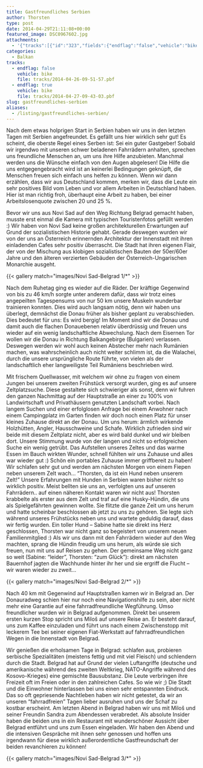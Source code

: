 ```yaml
---
title: Gastfreundliches Serbien
author: Thorsten
type: post
date: 2014-04-29T21:11:08+00:00
featured_image: DSC0967602.jpg
attachments:
  - '{"tracks":[{"id":"323","fields":{"endflag":"false","vehicle":"bike"}},{"id":"324","fields":{"endflag":"true","vehicle":"bike"}}]}'
categories:
  - Balkan
tracks:
  - endflag: false
    vehicle: bike
    file: tracks/2014-04-26-09-51-57.pbf
  - endflag: true
    vehicle: bike
    file: tracks/2014-04-27-09-43-03.pbf
slug: gastfreundliches-serbien
aliases:
  - /listing/gastfreundliches-serbien/
---
```

Nach dem etwas holprigen Start in Serbien haben wir uns in den letzten Tagen mit Serbien angefreundet. Es gefällt uns hier wirklich sehr gut! Es scheint, die oberste Regel eines Serben ist: Sei ein guter Gastgeber! Sobald wir irgendwo mit unseren schwer beladenen Fahrrädern anhalten, sprechen uns freundliche Menschen an, um uns ihre Hilfe anzubieten. Manchmal werden uns die Wünsche einfach von den Augen abgelesen! Die Hilfe die uns entgegengebracht wird ist an keinerlei Bedingungen geknüpft, die Menschen freuen sich einfach uns helfen zu können. Wenn wir dann erzählen, dass wir aus Deutschland kommen, merken wir, dass die Leute ein sehr positives Bild vom Leben und vor allem Arbeiten in Deutschland haben. Hier ist man richtig froh, überhaupt eine Arbeit zu haben, bei einer Arbeitslosenquote zwischen 20 und 25 %.

Bevor wir uns aus Novi Sad auf den Weg Richtung Belgrad gemacht haben, musste erst einmal die Kamera mit typischen Touristenfotos gefüllt werden :) Wir haben von Novi Sad keine großen architekturellen Erwartungen auf Grund der sozialistischen Historie gehabt. Gerade deswegen wurden wir von der uns an Österreich erinnernden Architektur der Innenstadt mit ihren einladenden Cafes sehr positiv überrascht. Die Stadt hat ihren eigenen Flair, der von der Mischung aus klobigen sozialistischen Bauten der 50er/60er Jahre und den älteren verzierten Gebäuden der Österreich-Ungarischen Monarchie ausgeht.

{{< gallery match="images/Novi Sad-Belgrad 1/*" >}}

Nach dem Ruhetag ging es wieder auf die Räder. Der kräftige Gegenwind von bis zu 46 km/h sorgte unter anderem dafür, dass wir trotz eines angepeilten Tagespensums von nur 50 km unsere Muskeln wunderbar trainieren konnten. Dies wird auch langsam nötig, denn wir haben uns überlegt, demnächst die Donau früher als bisher geplant zu verabschieden. Dies bedeutet für uns: Es wird bergig! Im Moment sind wir die Donau und damit auch die flachen Donauebenen relativ überdrüssig und freuen uns wieder auf ein wenig landschaftliche Abwechslung. Nach dem Eisernen Tor wollen wir die Donau in Richtung Balkangebirge (Bulgarien) verlassen. Deswegen werden wir wohl auch keinen Abstecher mehr nach Rumänien machen, was wahrscheinlich auch nicht weiter schlimm ist, da die Walachei, durch die unsere ursprüngliche Route führte, von vielen als der landschaftlich eher langweiligste Teil Rumäniens beschrieben wird.

Mit frischem Quellwasser, mit welchem wir ohne zu fragen von einem Jungen bei unserem zweiten Frühstück versorgt wurden, ging es auf unsere Zeltplatzsuche. Diese gestaltete sich schwieriger als sonst, denn wir fuhren den ganzen Nachmittag auf der Hauptstraße an einer zu 100% von Landwirtschaft und Privathäusern genutzten Landschaft vorbei. Nach langem Suchen und einer erfolglosen Anfrage bei einem Anwohner nach einem Campingplatz im Garten finden wir doch noch einen Platz für unser kleines Zuhause direkt an der Donau. Um uns herum: ärmlich wirkende Holzhütten, Angler, Hausschweine und Schafe. Wirklich zufrieden sind wir beide mit diesem Zeltplatz nicht, aber es wird bald dunkel und wir bleiben dort. Unsere Stimmung wurde von der langen und nicht so erfolgreichen Suche ein wenig getrübt. Das Aufstellen unseres Zeltes und das warme Essen im Bauch wirkten Wunder, schnell fühlten wir uns Zuhause und alles war wieder gut :) Schön ein portables Zuhause immer griffbereit zu haben! Wir schlafen sehr gut und werden am nächsten Morgen von einem Fiepen neben unserem Zelt wach&#8230; &#8220;Thorsten, da ist ein Hund neben unserem Zelt!&#8221; Unsere Erfahrungen mit Hunden in Serbien waren bisher nicht so wirklich positiv. Meist bellten sie uns an, verfolgten uns auf unseren Fahrrädern.. auf einen näheren Kontakt waren wir nicht aus! Thorsten krabbelte als erster aus dem Zelt und traf auf eine Husky-Hündin, die uns als Spielgefährten gewinnen wollte. Sie flitzte die ganze Zeit um uns herum und hatte scheinbar beschlossen ab jetzt zu uns zu gehören. Sie legte sich während unseres Frühstücks neben uns und wartete geduldig darauf, dass wir fertig wurden. Ein toller Hund &#8211; Sabine hatte sie direkt ins Herz geschlossen, Thorsten war nicht ganz so begeistert von unserem neuen Familienmitglied :) Als wir uns dann mit den Fahrrädern wieder auf den Weg machten, sprang die Hündin freudig um uns herum, als würde sie sich freuen, nun mit uns auf Reisen zu gehen. Der gemeinsame Weg nicht ganz so weit (Sabine: &#8220;leider&#8221;, Thorsten: &#8220;zum Glück&#8221;): direkt am nächsten Bauernhof jagten die Wachhunde hinter ihr her und sie ergriff die Flucht &#8211; wir waren wieder zu zweit&#8230;

{{< gallery match="images/Novi Sad-Belgrad 2/*" >}}

Nach 40 km mit Gegenwind auf Hauptstraßen kamen wir in Belgrad an. Der Donauradweg schien hier nur noch eine Navigationshilfe zu sein, aber nicht mehr eine Garantie auf eine fahrradfreundliche Wegführung. Umso freundlicher wurden wir in Belgrad aufgenommen. Direkt bei unserem ersten kurzen Stop spricht uns Miloš auf unsere Reise an. Er besteht darauf, uns zum Kaffee einzuladen und führt uns nach einem Zwischenstopp mit leckerem Tee bei seiner eigenen Fiat-Werkstatt auf fahrradfreundlichen Wegen in die Innenstadt von Belgrad.

Wir genießen die erholsamen Tage in Belgrad: schlafen aus, probieren serbische Spezialitäten (meistens fettig und mit viel Fleisch) und schlendern durch die Stadt. Belgrad hat auf Grund der vielen Luftangriffe (deutsche und amerikanische während des zweiten Weltkrieg, NATO-Angriffe während des Kosovo-Krieges) eine gemischte Bausubstanz. Die Leute verbringen ihre Freizeit oft im Freien oder in den zahlreichen Cafes. So wie wir ;) Die Stadt und die Einwohner hinterlassen bei uns einen sehr entspannten Eindruck. Das so oft gepriesende Nachtleben haben wir nicht getestet, da wir an unseren &#8220;fahrradfreien&#8221; Tagen lieber ausruhen und uns der Schaf zu kostbar erscheint. Am letzten Abend in Belgrad haben wir uns mit Miloš und seiner Freundin Sandra zum Abendessen verabredet. Als absolute Insider haben die beiden uns in ein Restaurant mit wunderschöner Aussicht über Belgrad entführt und uns zum Essen eingeladen. Wir haben den Abend und die intensiven Gespräche mit ihnen sehr genossen und hoffen uns irgendwann für diese wirklich außerordentliche Gastfreundschaft der beiden revanchieren zu können!

{{< gallery match="images/Novi Sad-Belgrad 3/*" >}}